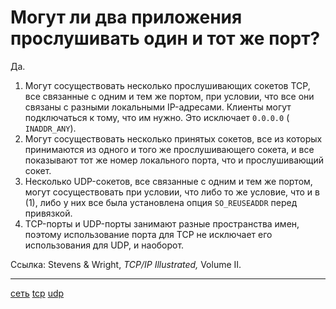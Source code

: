 # Могут ли два приложения прослушивать один и тот же порт?

Да.

1. Могут сосуществовать несколько прослушивающих сокетов TCP, все связанные с одним и тем же портом, при условии, что все они связаны с разными локальными IP-адресами. Клиенты могут подключаться к тому, что им нужно. Это исключает `0.0.0.0` (` INADDR_ANY`).
    
2. Могут сосуществовать несколько принятых сокетов, все из которых принимаются из одного и того же прослушивающего сокета, и все показывают тот же номер локального порта, что и прослушивающий сокет.
    
3. Несколько UDP-сокетов, все связанные с одним и тем же портом, могут сосуществовать при условии, что либо то же условие, что и в (1), либо у них все была установлена опция `SO_REUSEADDR` перед привязкой.
    
4. TCP-порты и UDP-порты занимают разные пространства имен, поэтому использование порта для TCP не исключает его использования для UDP, и наоборот.

Ссылка: Stevens & Wright, _TCP/IP Illustrated,_ Volume II.

**********
[сеть](/tags/%D1%81%D0%B5%D1%82%D1%8C.md)
[tcp](/tags/tcp.md)
[udp](/tags/udp.md)
